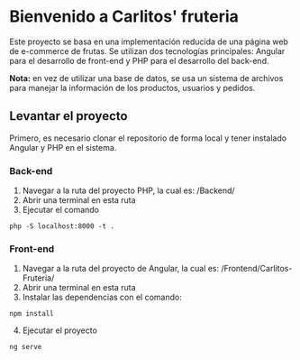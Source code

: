 # Bienvenido a Carlitos' fruteria
Este proyecto se basa en una implementación reducida de una página web de e-commerce de frutas.
Se utilizan dos tecnologías principales: Angular para el desarrollo de front-end y PHP para el desarrollo del back-end. 

**Nota:** en vez de utilizar una base de datos, se usa un sistema de archivos para manejar la información de los productos, usuarios y pedidos.


## Levantar el proyecto
Primero, es necesario clonar el repositorio de forma local y tener instalado Angular y PHP en el sistema.
### Back-end
1. Navegar a la ruta del proyecto PHP, la cual es: /Backend/
2. Abrir una terminal en esta ruta
3. Ejecutar el comando
 ```
php -S localhost:8000 -t .
 ```
### Front-end
1. Navegar a la ruta del proyecto de Angular, la cual es: /Frontend/Carlitos-Fruteria/
2. Abrir una terminal en esta ruta
3. Instalar las dependencias con el comando:
 ```
npm install
```
4. Ejecutar el proyecto
 ```
ng serve
```
